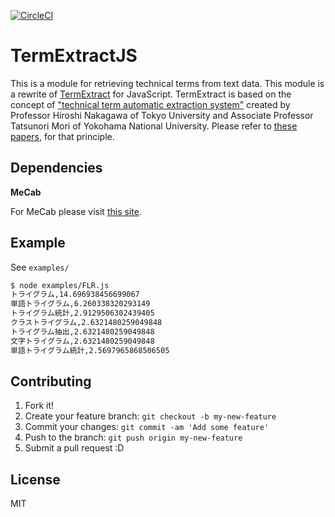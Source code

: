 [![CircleCI](https://circleci.com/gh/pastelInc/term-extract-js.svg?circle-token=0d31a0b28ac66315cef6e495a8e931011cc8f5f0)](https://circleci.com/gh/pastelInc/term-extract-js)

# TermExtractJS

This is a module for retrieving technical terms from text data.
This module is a rewrite of [TermExtract](http://gensen.dl.itc.u-tokyo.ac.jp/termextract.html) for JavaScript.
TermExtract is based on the concept of ["technical term automatic extraction system"](http://www.forest.eis.ynu.ac.jp/Forest/ja/term-extraction.html) created by Professor Hiroshi Nakagawa of Tokyo University and Associate Professor Tatsunori Mori of Yokohama National University.
Please refer to [these papers](http://www.r.dl.itc.u-tokyo.ac.jp/~nakagawa/academic-res/jnlp10-1.pdf), for that principle.

## Dependencies

**MeCab**

For MeCab please visit [this site](http://taku910.github.io/mecab/).

## Example

See `examples/`

```sh
$ node examples/FLR.js
トライグラム,14.696938456699067
単語トライグラム,6.260338320293149
トライグラム統計,2.9129506302439405
クラストライグラム,2.6321480259049848
トライグラム抽出,2.6321480259049848
文字トライグラム,2.6321480259049848
単語トライグラム統計,2.5697965868506505
```

## Contributing

1. Fork it!
2. Create your feature branch: `git checkout -b my-new-feature`
3. Commit your changes: `git commit -am 'Add some feature'`
4. Push to the branch: `git push origin my-new-feature`
5. Submit a pull request :D

## License

MIT
